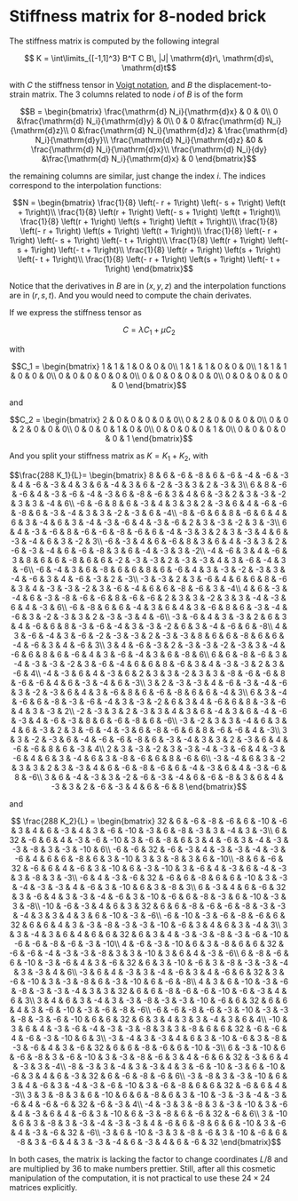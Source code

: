 # Stiffness matrix for 8-noded brick

The stiffness matrix is computed by the following integral

$$ K = \int\limits_{[-1,1]^3} B^T C B\, |J| \mathrm{d}r\, \mathrm{d}s\, \mathrm{d}t$$

with $C$ the stiffness tensor in [Voigt notation](https://en.wikipedia.org/wiki/Voigt_notation), and $B$ the displacement-to-strain matrix. The 3 columns related to node $i$ of $B$ is of the form

$$B = \begin{bmatrix}
\frac{\mathrm{d} N_i}{\mathrm{d}x} & 0 & 0\\
0 &\frac{\mathrm{d} N_i}{\mathrm{d}y} & 0\\
0 & 0 &\frac{\mathrm{d} N_i}{\mathrm{d}z}\\
0 &\frac{\mathrm{d} N_i}{\mathrm{d}z} & \frac{\mathrm{d} N_i}{\mathrm{d}y}\\
\frac{\mathrm{d} N_i}{\mathrm{d}z} &0 & \frac{\mathrm{d} N_i}{\mathrm{d}x}\\
\frac{\mathrm{d} N_i}{dy} &\frac{\mathrm{d} N_i}{\mathrm{d}x} & 0
\end{bmatrix}$$

the remaining columns are similar, just change the index $i$. The indices correspond to the interpolation functions:

$$N = \begin{bmatrix}
\frac{1}{8} \left(- r + 1\right) \left(- s + 1\right) \left(t + 1\right)\\
\frac{1}{8} \left(r + 1\right) \left(- s + 1\right) \left(t + 1\right)\\
\frac{1}{8} \left(r + 1\right) \left(s + 1\right) \left(t + 1\right)\\
\frac{1}{8} \left(- r + 1\right) \left(s + 1\right) \left(t + 1\right)\\
\frac{1}{8} \left(- r + 1\right) \left(- s + 1\right) \left(- t + 1\right)\\
\frac{1}{8} \left(r + 1\right) \left(- s + 1\right) \left(- t + 1\right)\\
\frac{1}{8} \left(r + 1\right) \left(s + 1\right) \left(- t + 1\right)\\
\frac{1}{8} \left(- r + 1\right) \left(s + 1\right) \left(- t + 1\right)
\end{bmatrix}$$

Notice that the derivatives in $B$ are in $(x, y, z)$ and the interpolation functions are in $(r, s, t)$. And you would need to compute the chain derivates.

If we express the stiffness tensor as

$$C = \lambda C_1 + \mu C_2$$

with

$$C_1 = \begin{bmatrix}
1 & 1 & 1 & 0 & 0 & 0\\
1 & 1 & 1 & 0 & 0 & 0\\
1 & 1 & 1 & 0 & 0 & 0\\
0 & 0 & 0 & 0 & 0 & 0\\
0 & 0 & 0 & 0 & 0 & 0\\
0 & 0 & 0 & 0 & 0 & 0
\end{bmatrix}$$

and

$$C_2 = \begin{bmatrix}
2 & 0 & 0 & 0 & 0 & 0\\
0 & 2 & 0 & 0 & 0 & 0\\
0 & 0 & 2 & 0 & 0 & 0\\
0 & 0 & 0 & 1 & 0 & 0\\
0 & 0 & 0 & 0 & 1 & 0\\
0 & 0 & 0 & 0 & 0 & 1
\end{bmatrix}$$

And you split your stiffness matrix as $K = K_1 + K_2$, with

$$\frac{288 K_1}{L}= \begin{bmatrix}
8 & 6 & -6 & -8 & 6 & -6 & -4 & -6 & -3 & 4 & -6 & -3 & 4 & 3 & 6 & -4 & 3 & 6 & -2 & -3 & 3 & 2 & -3 & 3\\
6 & 8 & -6 & -6 & 4 & -3 & -6 & -4 & -3 & 6 & -8 & -6 & 3 & 4 & 6 & -3 & 2 & 3 & -3 & -2 & 3 & 3 & -4 & 6\\
-6 & -6 & 8 & 6 & -3 & 4 & 3 & 3 & 2 & -3 & 6 & 4 & -6 & -6 & -8 & 6 & -3 & -4 & 3 & 3 & -2 & -3 & 6 & -4\\
-8 & -6 & 6 & 8 & -6 & 6 & 4 & 6 & 3 & -4 & 6 & 3 & -4 & -3 & -6 & 4 & -3 & -6 & 2 & 3 & -3 & -2 & 3 & -3\\
6 & 4 & -3 & -6 & 8 & -6 & -6 & -8 & -6 & 6 & -4 & -3 & 3 & 2 & 3 & -3 & 4 & 6 & -3 & -4 & 6 & 3 & -2 & 3\\
-6 & -3 & 4 & 6 & -6 & 8 & 3 & 6 & 4 & -3 & 3 & 2 & -6 & -3 & -4 & 6 & -6 & -8 & 3 & 6 & -4 & -3 & 3 & -2\\
-4 & -6 & 3 & 4 & -6 & 3 & 8 & 6 & 6 & -8 & 6 & 6 & -2 & -3 & -3 & 2 & -3 & -3 & 4 & 3 & -6 & -4 & 3 & -6\\
-6 & -4 & 3 & 6 & -8 & 6 & 6 & 8 & 6 & -6 & 4 & 3 & -3 & -2 & -3 & 3 & -4 & -6 & 3 & 4 & -6 & -3 & 2 & -3\\
-3 & -3 & 2 & 3 & -6 & 4 & 6 & 6 & 8 & -6 & 3 & 4 & -3 & -3 & -2 & 3 & -6 & -4 & 6 & 6 & -8 & -6 & 3 & -4\\
4 & 6 & -3 & -4 & 6 & -3 & -8 & -6 & -6 & 8 & -6 & -6 & 2 & 3 & 3 & -2 & 3 & 3 & -4 & -3 & 6 & 4 & -3 & 6\\
-6 & -8 & 6 & 6 & -4 & 3 & 6 & 4 & 3 & -6 & 8 & 6 & -3 & -4 & -6 & 3 & -2 & -3 & 3 & 2 & -3 & -3 & 4 & -6\\
-3 & -6 & 4 & 3 & -3 & 2 & 6 & 3 & 4 & -6 & 6 & 8 & -3 & -6 & -4 & 3 & -3 & -2 & 6 & 3 & -4 & -6 & 6 & -8\\
4 & 3 & -6 & -4 & 3 & -6 & -2 & -3 & -3 & 2 & -3 & -3 & 8 & 6 & 6 & -8 & 6 & 6 & -4 & -6 & 3 & 4 & -6 & 3\\
3 & 4 & -6 & -3 & 2 & -3 & -3 & -2 & -3 & 3 & -4 & -6 & 6 & 8 & 6 & -6 & 4 & 3 & -6 & -4 & 3 & 6 & -8 & 6\\
6 & 6 & -8 & -6 & 3 & -4 & -3 & -3 & -2 & 3 & -6 & -4 & 6 & 6 & 8 & -6 & 3 & 4 & -3 & -3 & 2 & 3 & -6 & 4\\
-4 & -3 & 6 & 4 & -3 & 6 & 2 & 3 & 3 & -2 & 3 & 3 & -8 & -6 & -6 & 8 & -6 & -6 & 4 & 6 & -3 & -4 & 6 & -3\\
3 & 2 & -3 & -3 & 4 & -6 & -3 & -4 & -6 & 3 & -2 & -3 & 6 & 4 & 3 & -6 & 8 & 6 & -6 & -8 & 6 & 6 & -4 & 3\\
6 & 3 & -4 & -6 & 6 & -8 & -3 & -6 & -4 & 3 & -3 & -2 & 6 & 3 & 4 & -6 & 6 & 8 & -3 & -6 & 4 & 3 & -3 & 2\\
-2 & -3 & 3 & 2 & -3 & 3 & 4 & 3 & 6 & -4 & 3 & 6 & -4 & -6 & -3 & 4 & -6 & -3 & 8 & 6 & -6 & -8 & 6 & -6\\
-3 & -2 & 3 & 3 & -4 & 6 & 3 & 4 & 6 & -3 & 2 & 3 & -6 & -4 & -3 & 6 & -8 & -6 & 6 & 8 & -6 & -6 & 4 & -3\\
3 & 3 & -2 & -3 & 6 & -4 & -6 & -6 & -8 & 6 & -3 & -4 & 3 & 3 & 2 & -3 & 6 & 4 & -6 & -6 & 8 & 6 & -3 & 4\\
2 & 3 & -3 & -2 & 3 & -3 & -4 & -3 & -6 & 4 & -3 & -6 & 4 & 6 & 3 & -4 & 6 & 3 & -8 & -6 & 6 & 8 & -6 & 6\\
-3 & -4 & 6 & 3 & -2 & 3 & 3 & 2 & 3 & -3 & 4 & 6 & -6 & -8 & -6 & 6 & -4 & -3 & 6 & 4 & -3 & -6 & 8 & -6\\
3 & 6 & -4 & -3 & 3 & -2 & -6 & -3 & -4 & 6 & -6 & -8 & 3 & 6 & 4 & -3 & 3 & 2 & -6 & -3 & 4 & 6 & -6 & 8
\end{bmatrix}$$

and

$$ \frac{288 K_2}{L} = \begin{bmatrix}
32 & 6 & -6 & -8 & -6 & 6 & -10 & -6 & 3 & 4 & 6 & -3 & 4 & 3 & -6 & -10 & -3 & 6 & -8 & -3 & 3 & -4 & 3 & -3\\
6 & 32 & -6 & 6 & 4 & -3 & -6 & -10 & 3 & -6 & -8 & 6 & 3 & 4 & -6 & 3 & -4 & -3 & -3 & -8 & 3 & -3 & -10 & 6\\
-6 & -6 & 32 & -6 & -3 & 4 & -3 & -3 & -4 & -3 & -6 & 4 & 6 & 6 & -8 & 6 & 3 & -10 & 3 & 3 & -8 & 3 & 6 & -10\\
-8 & 6 & -6 & 32 & -6 & 6 & 4 & -6 & 3 & -10 & 6 & -3 & -10 & 3 & -6 & 4 & -3 & 6 & -4 & -3 & 3 & -8 & 3 & -3\\
-6 & 4 & -3 & -6 & 32 & -6 & 6 & -8 & 6 & 6 & -10 & 3 & -3 & -4 & -3 & -3 & 4 & -6 & 3 & -10 & 6 & 3 & -8 & 3\\
6 & -3 & 4 & 6 & -6 & 32 & 3 & -6 & 4 & 3 & -3 & -4 & -6 & 3 & -10 & -6 & 6 & -8 & -3 & 6 & -10 & -3 & 3 & -8\\
-10 & -6 & -3 & 4 & 6 & 3 & 32 & 6 & 6 & -8 & -6 & -6 & -8 & -3 & -3 & -4 & 3 & 3 & 4 & 3 & 6 & -10 & -3 & -6\\
-6 & -10 & -3 & -6 & -8 & -6 & 6 & 32 & 6 & 6 & 4 & 3 & -3 & -8 & -3 & -3 & -10 & -6 & 3 & 4 & 6 & 3 & -4 & 3\\
3 & 3 & -4 & 3 & 6 & 4 & 6 & 6 & 32 & 6 & 3 & 4 & -3 & -3 & -8 & -3 & -6 & -10 & -6 & -6 & -8 & -6 & -3 & -10\\
4 & -6 & -3 & -10 & 6 & 3 & -8 & 6 & 6 & 32 & -6 & -6 & -4 & -3 & -3 & -8 & 3 & 3 & -10 & 3 & 6 & 4 & -3 & -6\\
6 & -8 & -6 & 6 & -10 & -3 & -6 & 4 & 3 & -6 & 32 & 6 & 3 & -10 & -6 & 3 & -8 & -3 & -3 & -4 & 3 & -3 & 4 & 6\\
-3 & 6 & 4 & -3 & 3 & -4 & -6 & 3 & 4 & -6 & 6 & 32 & 3 & -6 & -10 & 3 & -3 & -8 & 6 & -3 & -10 & 6 & -6 & -8\\
4 & 3 & 6 & -10 & -3 & -6 & -8 & -3 & -3 & -4 & 3 & 3 & 32 & 6 & 6 & -8 & -6 & -6 & -10 & -6 & -3 & 4 & 6 & 3\\
3 & 4 & 6 & 3 & -4 & 3 & -3 & -8 & -3 & -3 & -10 & -6 & 6 & 32 & 6 & 6 & 4 & 3 & -6 & -10 & -3 & -6 & -8 & -6\\
-6 & -6 & -8 & -6 & -3 & -10 & -3 & -3 & -8 & -3 & -6 & -10 & 6 & 6 & 32 & 6 & 3 & 4 & 3 & 3 & -4 & 3 & 6 & 4\\
-10 & 3 & 6 & 4 & -3 & -6 & -4 & -3 & -3 & -8 & 3 & 3 & -8 & 6 & 6 & 32 & -6 & -6 & 4 & -6 & -3 & -10 & 6 & 3\\
-3 & -4 & 3 & -3 & 4 & 6 & 3 & -10 & -6 & 3 & -8 & -3 & -6 & 4 & 3 & -6 & 32 & 6 & 6 & -8 & -6 & 6 & -10 & -3\\
6 & -3 & -10 & 6 & -6 & -8 & 3 & -6 & -10 & 3 & -3 & -8 & -6 & 3 & 4 & -6 & 6 & 32 & -3 & 6 & 4 & -3 & 3 & -4\\
-8 & -3 & 3 & -4 & 3 & -3 & 4 & 3 & -6 & -10 & -3 & 6 & -10 & -6 & 3 & 4 & 6 & -3 & 32 & 6 & -6 & -8 & -6 & 6\\
-3 & -8 & 3 & -3 & -10 & 6 & 3 & 4 & -6 & 3 & -4 & -3 & -6 & -10 & 3 & -6 & -8 & 6 & 6 & 32 & -6 & 6 & 4 & -3\\
3 & 3 & -8 & 3 & 6 & -10 & 6 & 6 & -8 & 6 & 3 & -10 & -3 & -3 & -4 & -3 & -6 & 4 & -6 & -6 & 32 & -6 & -3 & 4\\
-4 & -3 & 3 & -8 & 3 & -3 & -10 & 3 & -6 & 4 & -3 & 6 & 4 & -6 & 3 & -10 & 6 & -3 & -8 & 6 & -6 & 32 & -6 & 6\\
3 & -10 & 6 & 3 & -8 & 3 & -3 & -4 & -3 & -3 & 4 & -6 & 6 & -8 & 6 & 6 & -10 & 3 & -6 & 4 & -3 & -6 & 32 & -6\\
-3 & 6 & -10 & -3 & 3 & -8 & -6 & 3 & -10 & -6 & 6 & -8 & 3 & -6 & 4 & 3 & -3 & -4 & 6 & -3 & 4 & 6 & -6 & 32
\end{bmatrix}$$

In both cases, the matrix is lacking the factor to change coordinates $L/8$ and are multiplied by 36 to make numbers prettier. Still, after all this cosmetic manipulation of the computation, it is not practical to use these $24\times 24$ matrices explicitly.
